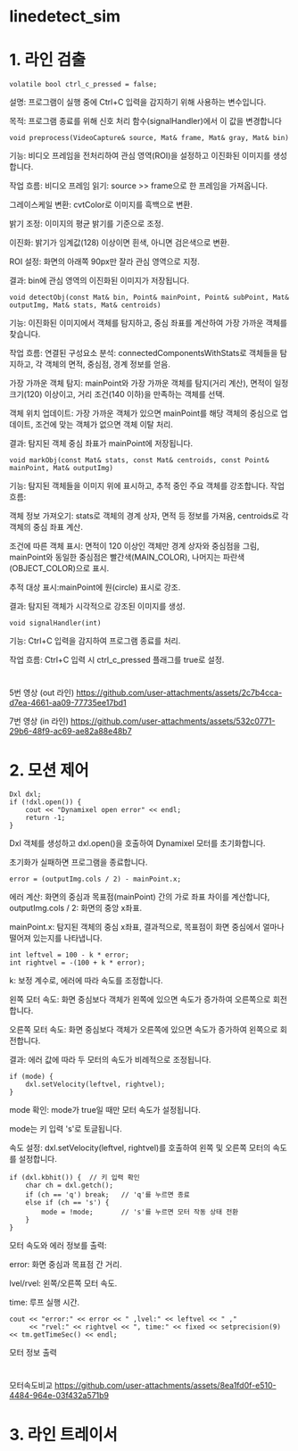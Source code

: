 # linedetect_sim

# 1. 라인 검출

```
volatile bool ctrl_c_pressed = false;
```

설명: 프로그램이 실행 중에 Ctrl+C 입력을 감지하기 위해 사용하는 변수입니다.

목적: 프로그램 종료를 위해 신호 처리 함수(signalHandler)에서 이 값을 변경합니다

```
void preprocess(VideoCapture& source, Mat& frame, Mat& gray, Mat& bin)
```

기능: 비디오 프레임을 전처리하여 관심 영역(ROI)을 설정하고 이진화된 이미지를 생성합니다.

작업 흐름: 비디오 프레임 읽기: source >> frame으로 한 프레임을 가져옵니다.

그레이스케일 변환: cvtColor로 이미지를 흑백으로 변환.

밝기 조정: 이미지의 평균 밝기를 기준으로 조정.

이진화: 밝기가 임계값(128) 이상이면 흰색, 아니면 검은색으로 변환.

ROI 설정: 화면의 아래쪽 90px만 잘라 관심 영역으로 지정.

결과: bin에 관심 영역의 이진화된 이미지가 저장됩니다.
```
void detectObj(const Mat& bin, Point& mainPoint, Point& subPoint, Mat& outputImg, Mat& stats, Mat& centroids)
```
기능: 이진화된 이미지에서 객체를 탐지하고, 중심 좌표를 계산하여 가장 가까운 객체를 찾습니다.

작업 흐름: 연결된 구성요소 분석: connectedComponentsWithStats로 객체들을 탐지하고, 각 객체의 면적, 중심점, 경계 정보를 얻음.

가장 가까운 객체 탐지: mainPoint와 가장 가까운 객체를 탐지(거리 계산), 면적이 일정 크기(120) 이상이고, 거리 조건(140 이하)을 만족하는 객체를 선택.

객체 위치 업데이트: 가장 가까운 객체가 있으면 mainPoint를 해당 객체의 중심으로 업데이트, 조건에 맞는 객체가 없으면 객체 이탈 처리.

결과: 탐지된 객체 중심 좌표가 mainPoint에 저장됩니다.
```
void markObj(const Mat& stats, const Mat& centroids, const Point& mainPoint, Mat& outputImg)
```
기능: 탐지된 객체들을 이미지 위에 표시하고, 추적 중인 주요 객체를 강조합니다.
작업 흐름:

객체 정보 가져오기: stats로 객체의 경계 상자, 면적 등 정보를 가져옴, centroids로 각 객체의 중심 좌표 계산.

조건에 따른 객체 표시: 면적이 120 이상인 객체만 경계 상자와 중심점을 그림, mainPoint와 동일한 중심점은 빨간색(MAIN_COLOR), 나머지는 파란색(OBJECT_COLOR)으로 표시.

추적 대상 표시:mainPoint에 원(circle) 표시로 강조.

결과: 탐지된 객체가 시각적으로 강조된 이미지를 생성.
```
void signalHandler(int)
```
기능: Ctrl+C 입력을 감지하여 프로그램 종료를 처리.

작업 흐름: Ctrl+C 입력 시 ctrl_c_pressed 플래그를 true로 설정.

#
5번 영상 (out 라인)
https://github.com/user-attachments/assets/2c7b4cca-d7ea-4661-aa09-77735ee17bd1

7번 영상 (in 라인)
https://github.com/user-attachments/assets/532c0771-29b6-48f9-ac69-ae82a88e48b7

# 2. 모션 제어
```
Dxl dxl;
if (!dxl.open()) {
    cout << "Dynamixel open error" << endl;
    return -1;
}
```
Dxl 객체를 생성하고 dxl.open()을 호출하여 Dynamixel 모터를 초기화합니다.

초기화가 실패하면 프로그램을 종료합니다.
```
error = (outputImg.cols / 2) - mainPoint.x;
```
에러 계산: 화면의 중심과 목표점(mainPoint) 간의 가로 좌표 차이를 계산합니다, outputImg.cols / 2: 화면의 중앙 x좌표.

mainPoint.x: 탐지된 객체의 중심 x좌표, 결과적으로, 목표점이 화면 중심에서 얼마나 떨어져 있는지를 나타냅니다.
```
int leftvel = 100 - k * error;
int rightvel = -(100 + k * error);
```
k: 보정 계수로, 에러에 따라 속도를 조정합니다.

왼쪽 모터 속도: 화면 중심보다 객체가 왼쪽에 있으면 속도가 증가하여 오른쪽으로 회전합니다.

오른쪽 모터 속도: 화면 중심보다 객체가 오른쪽에 있으면 속도가 증가하여 왼쪽으로 회전합니다.

결과: 에러 값에 따라 두 모터의 속도가 비례적으로 조정됩니다.
```
if (mode) {
    dxl.setVelocity(leftvel, rightvel);
}
```
mode 확인: mode가 true일 때만 모터 속도가 설정됩니다.

mode는 키 입력 's'로 토글됩니다.

속도 설정: dxl.setVelocity(leftvel, rightvel)를 호출하여 왼쪽 및 오른쪽 모터의 속도를 설정합니다.
```
if (dxl.kbhit()) {  // 키 입력 확인
    char ch = dxl.getch();
    if (ch == 'q') break;   // 'q'를 누르면 종료
    else if (ch == 's') {
        mode = !mode;       // 's'를 누르면 모터 작동 상태 전환
    }
}
```
모터 속도와 에러 정보를 출력:

error: 화면 중심과 목표점 간 거리.

lvel/rvel: 왼쪽/오른쪽 모터 속도.

time: 루프 실행 시간.
```
cout << "error:" << error << " ,lvel:" << leftvel << " ,"
     << "rvel:" << rightvel << ", time:" << fixed << setprecision(9) << tm.getTimeSec() << endl;
```
모터 정보 출력

#
모터속도비교
https://github.com/user-attachments/assets/8ea1fd0f-e510-4484-964e-03f432a571b9

# 3. 라인 트레이서
   
